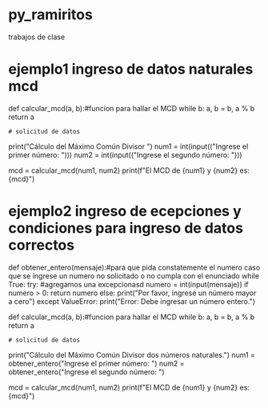 # py_ramiritos
trabajos de clase 

# ejemplo1 ingreso de datos naturales mcd
    
def calcular_mcd(a, b):#funcion para hallar el MCD
    while b:
        a, b = b, a % b
    return a

    # solicitud de datos
print("Cálculo del Máximo Común Divisor ")
num1 = int(input(("Ingrese el primer número: ")))
num2 = int(input(("Ingrese el segundo número: ")))

mcd = calcular_mcd(num1, num2)
print(f"El MCD de {num1} y {num2} es: {mcd}")


# ejemplo2 ingreso de ecepciones y condiciones para ingreso de datos correctos

def obtener_entero(mensaje):#para que pida constatemente el numero caso que se ingrese un numero no solicitado o no cumpla con el enunciado
    while True:
        try: #agregamos una excepcionasd
            numero = int(input(mensaje))
            if numero > 0:
                return numero
            else:
                print("Por favor, ingrese un número mayor a cero")
        except ValueError:
            print("Error: Debe ingresar un número entero.")

def calcular_mcd(a, b):#funcion para hallar el MCD
    while b:
        a, b = b, a % b
    return a

    # solicitud de datos
print("Cálculo del Máximo Común Divisor dos números naturales.")
num1 = obtener_entero("Ingrese el primer número: ")
num2 = obtener_entero("Ingrese el segundo número: ")

mcd = calcular_mcd(num1, num2)
print(f"El MCD de {num1} y {num2} es: {mcd}")
